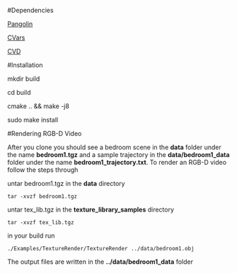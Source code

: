 #Dependencies

[Pangolin](https://github.com/ankurhanda/Pangolin-local)

[CVars](https://github.com/arpg/CVars)

[CVD](https://github.com/ankurhanda/libcvd)

#Installation 

mkdir build

cd build

cmake .. && make -j8 

sudo make install

#Rendering RGB-D Video 

After you clone you should see a bedroom scene in the **data** folder under the name  **bedroom1.tgz** and a sample trajectory in the **data/bedroom1_data** folder under the name **bedroom1_trajectory.txt**. To render an RGB-D video follow the steps through

untar bedroom1.tgz in the **data** directory

```
tar -xvzf bedroom1.tgz
```

untar tex_lib.tgz in the **texture_library_samples** directory

```
tar -xvzf tex_lib.tgz
```


in your build run 

```
./Examples/TextureRender/TextureRender ../data/bedroom1.obj 
```

The output files are written in the **../data/bedroom1_data** folder
